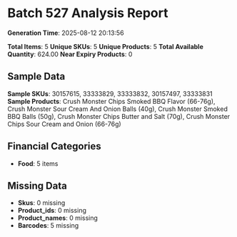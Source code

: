 # Batch 527 Analysis Report

**Generation Time**: 2025-08-12 20:13:56

**Total Items**: 5
**Unique SKUs**: 5
**Unique Products**: 5
**Total Available Quantity**: 624.00
**Near Expiry Products**: 0

## Sample Data
**Sample SKUs**: 30157615, 33333829, 33333832, 30157497, 33333831
**Sample Products**: Crush Monster Chips Smoked BBQ Flavor (66-76g), Crush Monster Sour Cream And Onion Balls (40g), Crush Monster Smoked BBQ Balls (50g), Crush Monster Chips Butter and Salt (70g), Crush Monster Chips Sour Cream and Onion (66-76g)

## Financial Categories
- **Food**: 5 items

## Missing Data
- **Skus**: 0 missing
- **Product_ids**: 0 missing
- **Product_names**: 0 missing
- **Barcodes**: 5 missing
